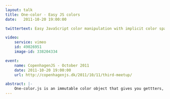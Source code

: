 ```yaml
---
layout: talk
title: One-color - Easy JS colors
date:   2011-10-20 19:00:00

twittertext: Easy JavaScript color manipulation with implicit color space conversions and a great api. One-color

video:
    service: vimeo
    id: 49026951
    image-id: 338204334

event:
    name: CopenhagenJS - October 2011
    date: 2011-10-20 19:00:00
    url: http://copenhagenjs.dk/2011/10/11/third-meetup/

abstract: |-
    One-color.js is an immutable color object that gives you gettters, setters and adjustment methods for all channels in all the supported color spaces which currently are RGB, HSV, HSL and CMYK. Color space conversions are implicit. Full alpha channel support.
---
```

